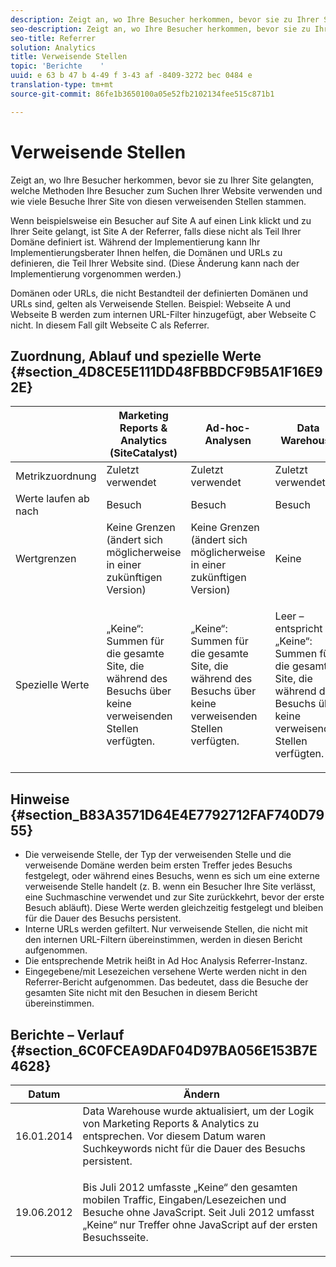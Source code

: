 ```yaml
---
description: Zeigt an, wo Ihre Besucher herkommen, bevor sie zu Ihrer Site gelangten, welche Methoden Ihre Besucher zum Suchen Ihrer Website verwenden und wie viele Besuche Ihrer Site von diesen verweisenden Stellen stammen.
seo-description: Zeigt an, wo Ihre Besucher herkommen, bevor sie zu Ihrer Site gelangten, welche Methoden Ihre Besucher zum Suchen Ihrer Website verwenden und wie viele Besuche Ihrer Site von diesen verweisenden Stellen stammen.
seo-title: Referrer
solution: Analytics
title: Verweisende Stellen
topic: 'Berichte    '
uuid: e 63 b 47 b 4-49 f 3-43 af -8409-3272 bec 0484 e
translation-type: tm+mt
source-git-commit: 86fe1b3650100a05e52fb2102134fee515c871b1

---
```



# Verweisende Stellen

Zeigt an, wo Ihre Besucher herkommen, bevor sie zu Ihrer Site gelangten, welche Methoden Ihre Besucher zum Suchen Ihrer Website verwenden und wie viele Besuche Ihrer Site von diesen verweisenden Stellen stammen.

Wenn beispielsweise ein Besucher auf Site A auf einen Link klickt und zu Ihrer Seite gelangt, ist Site A der Referrer, falls diese nicht als Teil Ihrer Domäne definiert ist. Während der Implementierung kann Ihr Implementierungsberater Ihnen helfen, die Domänen und URLs zu definieren, die Teil Ihrer Website sind. (Diese Änderung kann nach der Implementierung vorgenommen werden.)

Domänen oder URLs, die nicht Bestandteil der definierten Domänen und URLs sind, gelten als Verweisende Stellen. Beispiel: Webseite A und Webseite B werden zum internen URL-Filter hinzugefügt, aber Webseite C nicht. In diesem Fall gilt Webseite C als Referrer.

## Zuordnung, Ablauf und spezielle Werte {#section_4D8CE5E111DD48FBBDCF9B5A1F16E92E}

<table id="table_EC7423532C7E44DE97B7FC0321585A2B"> 
 <thead> 
  <tr> 
   <th colname="col1" class="entry"> </th> 
   <th colname="col2" class="entry"> Marketing Reports &amp; Analytics (SiteCatalyst) </th> 
   <th colname="col3" class="entry"> Ad-hoc-Analysen </th> 
   <th colname="col4" class="entry"> Data Warehouse </th> 
  </tr>
 </thead>
 <tbody> 
  <tr> 
   <td colname="col1"> Metrikzuordnung </td> 
   <td colname="col2"> Zuletzt verwendet </td> 
   <td colname="col3"> Zuletzt verwendet </td> 
   <td colname="col4"> Zuletzt verwendet </td> 
  </tr> 
  <tr> 
   <td colname="col1"> Werte laufen ab nach </td> 
   <td colname="col2"> Besuch </td> 
   <td colname="col3"> Besuch </td> 
   <td colname="col4"> Besuch </td> 
  </tr> 
  <tr> 
   <td colname="col1"> Wertgrenzen </td> 
   <td colname="col2"> Keine Grenzen (ändert sich möglicherweise in einer zukünftigen Version) </td> 
   <td colname="col3"> Keine Grenzen (ändert sich möglicherweise in einer zukünftigen Version) </td> 
   <td colname="col4"> Keine </td> 
  </tr> 
  <tr> 
   <td colname="col1"> Spezielle Werte </td> 
   <td colname="col2"> <p>„Keine“: Summen für die gesamte Site, die während des Besuchs über keine verweisenden Stellen verfügten. </p> </td> 
   <td colname="col3"> <p>„Keine“: Summen für die gesamte Site, die während des Besuchs über keine verweisenden Stellen verfügten. </p> </td> 
   <td colname="col4"> <p> Leer – entspricht „Keine“: Summen für die gesamte Site, die während des Besuchs über keine verweisenden Stellen verfügten. </p> </td> 
  </tr> 
 </tbody> 
</table>

## Hinweise {#section_B83A3571D64E4E7792712FAF740D7955}

* Die verweisende Stelle, der Typ der verweisenden Stelle und die verweisende Domäne werden beim ersten Treffer jedes Besuchs festgelegt, oder während eines Besuchs, wenn es sich um eine externe verweisende Stelle handelt (z. B. wenn ein Besucher Ihre Site verlässt, eine Suchmaschine verwendet und zur Site zurückkehrt, bevor der erste Besuch abläuft). Diese Werte werden gleichzeitig festgelegt und bleiben für die Dauer des Besuchs persistent.
* Interne URLs werden gefiltert. Nur verweisende Stellen, die nicht mit den internen URL-Filtern übereinstimmen, werden in diesen Bericht aufgenommen.
* Die entsprechende Metrik heißt in Ad Hoc Analysis Referrer-Instanz.
* Eingegebene/mit Lesezeichen versehene Werte werden nicht in den Referrer-Bericht aufgenommen. Das bedeutet, dass die Besuche der gesamten Site nicht mit den Besuchen in diesem Bericht übereinstimmen.

## Berichte – Verlauf {#section_6C0FCEA9DAF04D97BA056E153B7E4628}

<table id="table_9DFA79EC6A5A48648F2FB5418E1752DB"> 
 <thead> 
  <tr> 
   <th colname="col1" class="entry"> Datum </th> 
   <th colname="col2" class="entry"> Ändern </th> 
  </tr>
 </thead>
 <tbody> 
  <tr> 
   <td colname="col1"> 16.01.2014 </td> 
   <td colname="col2"> Data Warehouse wurde aktualisiert, um der Logik von Marketing Reports &amp; Analytics zu entsprechen. Vor diesem Datum waren Suchkeywords nicht für die Dauer des Besuchs persistent. </td> 
  </tr> 
  <tr> 
   <td colname="col1"> 19.06.2012 </td> 
   <td colname="col2"> <p> Bis Juli 2012 umfasste „Keine“ den gesamten mobilen Traffic, Eingaben/Lesezeichen und Besuche ohne JavaScript. Seit Juli 2012 umfasst „Keine“ nur Treffer ohne JavaScript auf der ersten Besuchsseite. </p> </td> 
  </tr> 
 </tbody> 
</table>

